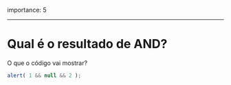 importance: 5

---

# Qual é o resultado de AND?

O que o código vai mostrar?

```js
alert( 1 && null && 2 );
```

